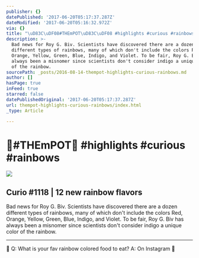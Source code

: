 ```yaml
---
publisher: {}
datePublished: '2017-06-20T05:17:37.287Z'
dateModified: '2017-06-20T05:16:32.972Z'
via: {}
title: "\uD83C\uDF08#THEmPOT\uD83C\uDF08 #highlights #curious #rainbows"
description: >-
  Bad news for Roy G. Biv. Scientists have discovered there are a dozen
  different types of rainbows, many of which don't include the colors Red,
  Orange, Yellow, Green, Blue, Indigo, and Violet. To be fair, Roy G. Biv has
  always been a misnomer since scientists don't consider indigo a unique color
  of the rainbow.
sourcePath: _posts/2016-08-14-thempot-highlights-curious-rainbows.md
author: []
hasPage: true
inFeed: true
starred: false
datePublishedOriginal: '2017-06-20T05:17:37.287Z'
url: thempot-highlights-curious-rainbows/index.html
_type: Article

---
```

# 🌈\#THEmPOT🌈 \#highlights \#curious \#rainbows

<article style=""><img src="https://s3-us-west-2.amazonaws.com/the-grid-img/p/1cfafa406ad24fbe943df8f394231fdef304e6e0.jpg" /><h1>Curio #1118 | 12 new rainbow flavors</h1><p>Bad news for Roy G. Biv. Scientists have discovered there are a dozen different types of rainbows, many of which don't include the colors Red, Orange, Yellow, Green, Blue, Indigo, and Violet. To be fair, Roy G. Biv has always been a misnomer since scientists don't consider indigo a unique color of the rainbow.</p></article>

---

🌈 Q: What is your fav rainbow colored food to eat? A: On Instagram 🌈
